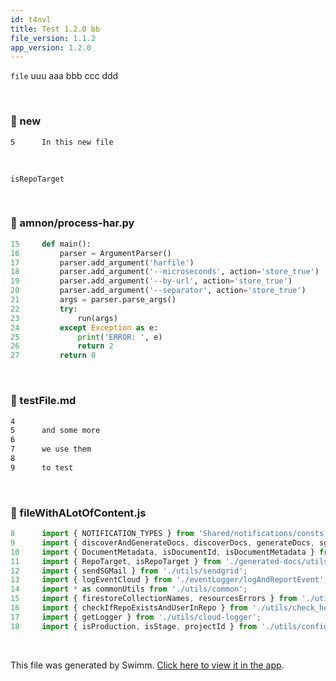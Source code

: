 ```yaml
---
id: t4nvl
title: Test 1.2.0 bb
file_version: 1.1.2
app_version: 1.2.0
---
```


`file`<swm-token data-swm-token=":new:5:6:6:`In this new file`"/> uuu aaa bbb ccc ddd

<br/>


<!-- NOTE-swimm-snippet: the lines below link your snippet to Swimm -->
### 📄 new
```
5      In this new file
```

<br/>

`isRepoTarget`<swm-token data-swm-token=":fileWithALotOfContent.js:11:7:7:`import { RepoTarget, isRepoTarget } from &#39;./generated-docs/utils/clone&#39;;`"/>

<br/>


<!-- NOTE-swimm-snippet: the lines below link your snippet to Swimm -->
### 📄 amnon/process-har.py
```python
15     def main():
16         parser = ArgumentParser()
17         parser.add_argument('harfile')
18         parser.add_argument('--microseconds', action='store_true')
19         parser.add_argument('--by-url', action='store_true')
20         parser.add_argument('--separator', action='store_true')
21         args = parser.parse_args()
22         try:
23             run(args)
24         except Exception as e:
25             print('ERROR: ', e)
26             return 2
27         return 0
```

<br/>


<!-- NOTE-swimm-snippet: the lines below link your snippet to Swimm -->
### 📄 testFile.md
```markdown
4      
5      and some more
6      
7      we use them
8      
9      to test
```

<br/>


<!-- NOTE-swimm-snippet: the lines below link your snippet to Swimm -->
### 📄 fileWithALotOfContent.js
```javascript
8      import { NOTIFICATION_TYPES } from 'Shared/notifications/consts';
9      import { discoverAndGenerateDocs, discoverDocs, generateDocs, sgdOnGeneratedDocSavedHandler } from './generated-docs';
10     import { DocumentMetadata, isDocumentId, isDocumentMetadata } from './generated-docs/documents/document';
11     import { RepoTarget, isRepoTarget } from './generated-docs/utils/clone';
12     import { sendSGMail } from './utils/sendgrid';
13     import { logEventCloud } from './eventLogger/logAndReportEvent';
14     import * as commonUtils from './utils/common';
15     import { firestoreCollectionNames, resourcesErrors } from './utils/consts';
16     import { checkIfRepoExistsAndUserInRepo } from './utils/check_helpers';
17     import { getLogger } from './utils/cloud-logger';
18     import { isProduction, isStage, projectId } from './utils/config';
```

<br/>

This file was generated by Swimm. [Click here to view it in the app](http://localhost:5000/repos/Z2l0aHViJTNBJTNBdGVzdC1naXRodWItYXBwJTNBJTNBc3dpbW1pbw==/docs/t4nvl).
